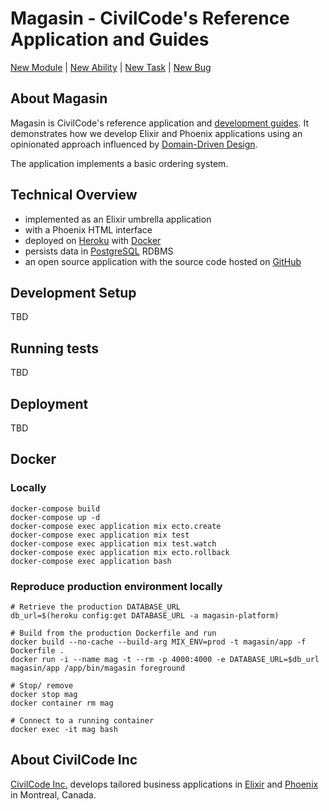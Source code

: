 # Magasin - CivilCode's Reference Application and Guides

[New Module](https://github.com/civilcode/magasin/issues/new?template=module.md) |
[New Ability](https://github.com/civilcode/magasin/issues/new?template=ability.md) |
[New Task](https://github.com/civilcode/magasin/issues/new?template=task.md) |
[New Bug](https://github.com/civilcode/magasin/issues/new?template=bug.md)

## About Magasin

Magasin is CivilCode's reference application and [development guides](./guides). It demonstrates
how we develop Elixir and Phoenix applications using an opinionated approach influenced by
[Domain-Driven Design](https://en.wikipedia.org/wiki/Domain-driven_design).

The application implements a basic ordering system.

## Technical Overview

* implemented as an Elixir umbrella application
* with a Phoenix HTML interface
* deployed on [Heroku](https://magasin-platform.herokuapp.com) with [Docker](https://www.docker.com)
* persists data in [PostgreSQL](https://www.postgresql.org) RDBMS
* an open source application with the source code hosted on [GitHub](https://github.com/civilcode/magasin)

## Development Setup

TBD

## Running tests

TBD

## Deployment

TBD

## Docker

### Locally

```
docker-compose build
docker-compose up -d
docker-compose exec application mix ecto.create
docker-compose exec application mix test
docker-compose exec application mix test.watch
docker-compose exec application mix ecto.rollback
docker-compose exec application bash
```

### Reproduce production environment locally

```
# Retrieve the production DATABASE_URL
db_url=$(heroku config:get DATABASE_URL -a magasin-platform)

# Build from the production Dockerfile and run
docker build --no-cache --build-arg MIX_ENV=prod -t magasin/app -f Dockerfile .
docker run -i --name mag -t --rm -p 4000:4000 -e DATABASE_URL=$db_url magasin/app /app/bin/magasin foreground

# Stop/ remove
docker stop mag
docker container rm mag

# Connect to a running container
docker exec -it mag bash
```

## About CivilCode Inc

[CivilCode Inc.](http://www.civilcode.io) develops tailored business applications in [Elixir](http://elixir-lang.org/) and [Phoenix](http://www.phoenixframework.org/)
in Montreal, Canada.

